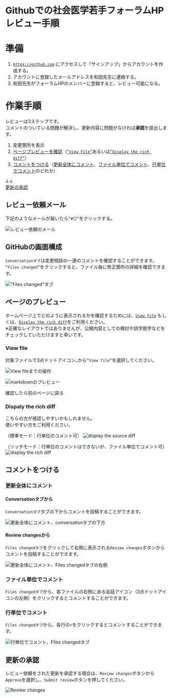 # Githubでの社会医学若手フォーラムHPレビュー手順

# 準備

1. [`https://github.com`](https://github.com) にアクセスして「サインアップ」からアカウントを作成する。
2. アカウントに登録したメールアドレスを和田先生に連絡する。
3. 和田先生がフォーラムHPのメンバーに登録すると、レビュー可能になる。

# 作業手順
レビューは3ステップです。  
コメントのついている問題が解決し、更新内容に問題がなければ**承認**を提出します。  

1. 変更箇所を表示
2. [ページプレビューを確認](#ページのプレビュー)（[`”View File”`](#view-file)あるいは[`”Display the rich diff”`](#dispaly-the-rich-diff)）
3. [コメントをつける](#コメントをつける)（[更新全体にコメント](#更新全体にコメント)、[ファイル単位でコメント](#ファイル単位でコメント)、[行単位でコメント](#行単位でコメント)のどれか）

↓↓  
[更新の承認](#更新の承認)  

## レビュー依頼メール
下記のようなメールが届いたら`”#〇”`をクリックする。  

![レビュー依頼のメール](../img/for_reviewers/mail_for_review.png)

## GitHubの画面構成
`Conversationタブ`は変更相談の一連のコメントを確認することができます。  
`“Files changed”`をクリックすると、ファイル毎に修正箇所の詳細を確認できます。  

!["Files changed"タブ](../img/for_reviewers/files_changed.png)

## ページのプレビュー
ホームページ上でどのように表示されるかを確認するためには、[`View file`](#view-file) もしくは、[`Display the rich diff`](#dispaly-the-rich-diff)をご利用ください。  
※正確なレイアウトではありませんが、公開内容としての検討や誤字脱字などをチェックしていただけますと幸いです。

### View file
対象ファイルで3点ドットアイコン`…`から`“View file”`を選択してください。  

![View fileまでの操作](../img/for_reviewers/view_file.png)

![markdownのプレビュー](../img/for_reviewers/preview_markdown.png)

確認したら前のページに戻る  

### Dispaly the rich diff
こちらの方が視認しやすいかもしれません。  
使いやすい方をご利用ください。  

（標準モード：行単位のコメント可）
![display the source diff](../img/for_reviewers/display_the_source_diff.png)

（リッチモード：行単位のコメントはできないが、ファイル単位でコメント可）
![display the rich diff](../img/for_reviewers/display_the_rich_diff.png)

## コメントをつける
### 更新全体にコメント
#### Conversationタブから
`Conversationタブ`タブの下からコメントを投稿することができます。  

![更新全体にコメント、conversationタブの下方](../img/for_reviewers/add_comment_all.png)

#### Review changesから
`Files changedタブ`をクリックして右側に表示される`Review changes`ボタンからコメントを投稿することができます。  

![更新全体にコメント、Files changedタブの右側](../img/for_reviewers/comment_all_from_submit_review.png)

### ファイル単位でコメント
`Files changedタブ`から、各ファイルの右側にある会話アイコン（3点ドットアイコンの左側）をクリックするとコメントすることができます。  

### 行単位でコメント
`Files changedタブ`から、各行の`+`をクリックするとコメントすることができます。  

![行単位でコメント、Files changedタブ](../img/for_reviewers/comment_to_row.png)

## 更新の承認
レビュー依頼をされた更新を承認する場合は、`Review changes`ボタンから`Approve`を選択し、`Submit review`ボタンを押してください。

![Review changes](../img/for_reviewers/select_approve.png)